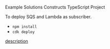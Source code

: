 Example Solutions Constructs TypeScript Project

To deploy SQS and Lambda as subscriber.

* `npm install`
* `cdk deploy`

[description](https://note.figmentresearch.com/aws/scsqslamda)